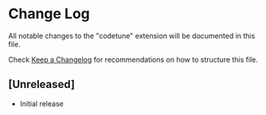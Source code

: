 # Change Log

All notable changes to the "codetune" extension will be documented in this file.

Check [Keep a Changelog](http://keepachangelog.com/) for recommendations on how to structure this file.

## [Unreleased]

- Initial release